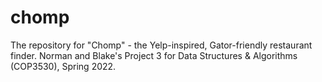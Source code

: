 # chomp
The repository for "Chomp" - the Yelp-inspired, Gator-friendly restaurant finder.
Norman and Blake's Project 3 for Data Structures &amp; Algorithms (COP3530), Spring 2022.
